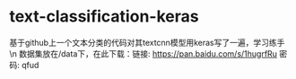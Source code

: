 # text-classification-keras
基于github上一个文本分类的代码对其textcnn模型用keras写了一遍，学习练手\n
数据集放在/data下，在此下载：链接: https://pan.baidu.com/s/1hugrfRu 密码: qfud
